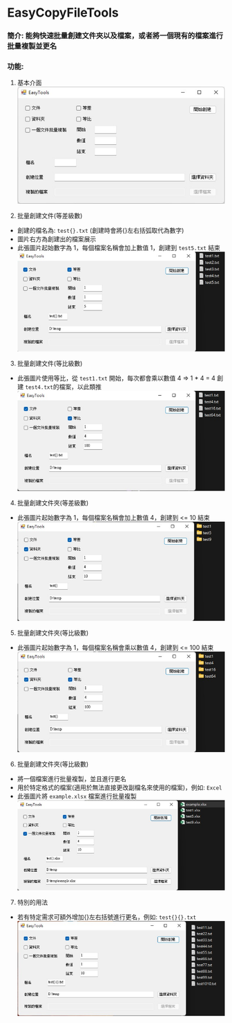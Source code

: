 # EasyCopyFileTools
### 簡介: 能夠快速批量創建文件夾以及檔案，或者將一個現有的檔案進行批量複製並更名
### 功能:
1. 基本介面<br>
![image1](https://github.com/Johnsonnnn/EasyCopyFileTools/blob/main/Images/1.jpg)

2. 批量創建文件(等差級數)
* 創建的檔名為: `test{}.txt` (創建時會將{}左右括弧取代為數字)
* 圖片右方為創建出的檔案展示
* 此張圖片起始數字為 1，每個檔案名稱會加上數值 1，創建到 `test5.txt` 結束<br>
![image2](https://github.com/Johnsonnnn/EasyCopyFileTools/blob/main/Images/2.jpg)

3. 批量創建文件(等比級數)
* 此張圖片使用等比，從 `test1.txt` 開始，每次都會乘以數值 4 => 1 * 4 = 4 創建 `test4.txt`的檔案，以此類推<br>
![image3](https://github.com/Johnsonnnn/EasyCopyFileTools/blob/main/Images/3.jpg)

4. 批量創建文件夾(等差級數)
* 此張圖片起始數字為 1，每個檔案名稱會加上數值 4，創建到 <= 10 結束<br>
![image4](https://github.com/Johnsonnnn/EasyCopyFileTools/blob/main/Images/4.jpg)

5. 批量創建文件夾(等比級數)
* 此張圖片起始數字為 1，每個檔案名稱會乘以數值 4，創建到 <= 100 結束<br>
![image5](https://github.com/Johnsonnnn/EasyCopyFileTools/blob/main/Images/5.jpg)

6. 批量創建文件夾(等比級數)
* 將一個檔案進行批量複製，並且進行更名
* 用於特定格式的檔案(適用於無法直接更改副檔名來使用的檔案)，例如: `Excel`
* 此張圖片將 `example.xlsx` 檔案進行批量複製<br>
![image6](https://github.com/Johnsonnnn/EasyCopyFileTools/blob/main/Images/6.jpg)
7. 特別的用法
* 若有特定需求可額外增加{}左右括號進行更名，例如: `test{}{}.txt` <br>
![image7](https://github.com/Johnsonnnn/EasyCopyFileTools/blob/main/Images/7.jpg)
